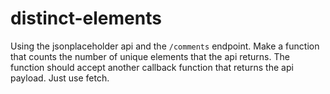 # distinct-elements

Using the jsonplaceholder api and the `/comments` endpoint. Make a function that counts the number of unique elements that the api returns. The function should accept another callback function that returns the api payload. Just use fetch.
